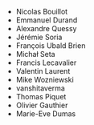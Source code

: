 * Nicolas Bouillot
* Emmanuel Durand
* Alexandre Quessy
* Jérémie Soria
* François Ubald Brien
* Michał Seta
* Francis Lecavalier
* Valentin Laurent
* Mike Wozniewski
* vanshitaverma
* Thomas Piquet
* Olivier Gauthier
* Marie-Eve Dumas
